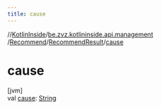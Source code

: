 ```yaml
---
title: cause
---
```

//[KotlinInside](../../../../index.html)/[be.zvz.kotlininside.api.management](../../index.html)
/[Recommend](../index.html)/[RecommendResult](index.html)/[cause](cause.html)

# cause

[jvm]\
val [cause](cause.html): [String](https://kotlinlang.org/api/latest/jvm/stdlib/kotlin/-string/index.html)




